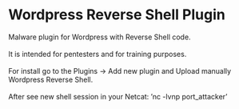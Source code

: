# Wordpress Reverse Shell Plugin
Malware plugin for Wordpress with Reverse Shell code.</br></br>
It is intended for pentesters and for training purposes.</br></br>
For install go to the Plugins -> Add new plugin and Upload manually Wordpress Reverse Shell. </br></br>
After see new shell session in your Netcat: ʼnc -lvnp port_attackerʼ
